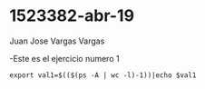 # 1523382-abr-19
Juan  Jose Vargas Vargas

-Este es el ejercicio numero 1

``
export val1=$(($(ps -A | wc -l)-1))|echo $val1
``

